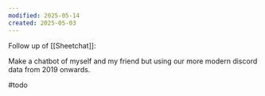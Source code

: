 ```yaml
---
modified: 2025-05-14
created: 2025-05-03
---
```

Follow up of [[Sheetchat]]:

Make a chatbot of myself and my friend but using our more modern discord data from 2019 onwards.

#todo
